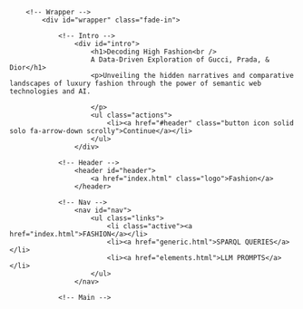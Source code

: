 <!DOCTYPE HTML>
<!--
	Massively by HTML5 UP
	html5up.net | @ajlkn
	Free for personal and commercial use under the CCA 3.0 license (html5up.net/license)
-->
<html>
	<head>
		<title>Fashion</title>
		<meta charset="utf-8" />
		<meta name="viewport" content="width=device-width, initial-scale=1, user-scalable=no" />
		<link rel="stylesheet" href="assets/css/main.css" />
		<noscript><link rel="stylesheet" href="assets/css/noscript.css" /></noscript>
	</head>
	<body class="is-preload">

		<!-- Wrapper -->
			<div id="wrapper" class="fade-in">

				<!-- Intro -->
					<div id="intro">
						<h1>Decoding High Fashion<br />
						A Data-Driven Exploration of Gucci, Prada, & Dior</h1>
						<p>Unveiling the hidden narratives and comparative landscapes of luxury fashion through the power of semantic web technologies and AI.
							
						</p>
						<ul class="actions">
							<li><a href="#header" class="button icon solid solo fa-arrow-down scrolly">Continue</a></li>
						</ul>
					</div>

				<!-- Header -->
					<header id="header">
						<a href="index.html" class="logo">Fashion</a>
					</header>

				<!-- Nav -->
					<nav id="nav">
						<ul class="links">
							<li class="active"><a href="index.html">FASHION</a></li>
							<li><a href="generic.html">SPARQL QUERIES</a></li>
							<li><a href="elements.html">LLM PROMPTS</a></li>
						</ul>
					</nav>

				<!-- Main -->
<!DOCTYPE html>
<html lang="en">
<head>
    <meta charset="UTF-8">
    <meta name="viewport" content="width=device-width, initial-scale=1.0">
    <title>Fashion Knowledge Project: Wikidata & LLMs</title>
    <!-- Tailwind CSS CDN for easy styling -->
    <script src="https://cdn.tailwindcss.com"></script>
    <style>
        /* Custom font import for a polished look */
        @import url('https://fonts.googleapis.com/css2?family=Inter:wght@300;400;600;700&display=swap');
        
        /* Base styles for the body to ensure full screen and B&W theme */
        body {
            font-family: 'Inter', sans-serif;
            background-color: #f8f8f8; /* Very light gray background */
            color: #333333; /* Dark gray for main text */
            margin: 0; /* Remove default browser margin */
            padding: 0; /* Remove default browser padding */
            min-height: 100vh; /* Ensure body takes at least full viewport height */
            display: flex; /* Use flexbox for centering content */
            flex-direction: column; /* Stack content vertically */
            align-items: center; /* Center content horizontally */
        }

        /* Styling for links to maintain the black and white theme */
        a {
            color: #555555; /* Darker gray for links */
            text-decoration: underline;
            transition: color 0.2s ease-in-out; /* Smooth transition for hover effect */
        }
        a:hover {
            color: #000000; /* Black on hover */
        }
        
        /* Styling for horizontal rules */
        hr {
            border-color: #e5e7eb; /* Light gray border for dividers */
            border-width: 1px;
            border-radius: 9999px; /* Full rounded corners for the line */
        }

        /* Responsive adjustments for headings and text size */
        @media (min-width: 768px) { /* Medium screens and up */
            .text-4xl { font-size: 3rem; } /* Adjust main title size */
            .text-5xl { font-size: 3.75rem; } /* Adjust main title size on larger screens */
        }

        /* Styling for the brand logos */
        .brand-logo {
            width: 80px; /* Adjust as needed */
            height: auto;
            margin-right: 15px; /* Space between image and text */
            vertical-align: middle; /* Align image with text */
            border-radius: 0.25rem; /* Small rounded corners for images */
            box-shadow: 0 1px 3px rgba(0,0,0,0.1); /* Subtle shadow for images */
        }
    </style>
</head>
<body>
    <!-- Main content container that holds all project information -->
    <div class="bg-white shadow-lg p-10 md:p-12 w-full max-w-screen-xl mx-auto rounded-lg">

        <!-- Project Title -->
        <h1 class="text-4xl md:text-5xl font-extrabold text-center text-gray-900 mb-8">
            Our Fashion Project: Wikidata & LLMs
        </h1>

        <!-- Welcome Section -->---
layout: default
---

Text can be **bold**, _italic_, or ~~strikethrough~~.

[Link to another page](./another-page.html).

There should be whitespace between paragraphs.

There should be whitespace between paragraphs. We recommend including a README, or a file with information about your project.

# Header 1

This is a normal paragraph following a header. GitHub is a code hosting platform for version control and collaboration. It lets you and others work together on projects from anywhere.

## Header 2

> This is a blockquote following a header.
>
> When something is important enough, you do it even if the odds are not in your favor.

### Header 3

```js
// Javascript code with syntax highlighting.
var fun = function lang(l) {
  dateformat.i18n = require('./lang/' + l)
  return true;
}
```

```ruby
# Ruby code with syntax highlighting
GitHubPages::Dependencies.gems.each do |gem, version|
  s.add_dependency(gem, "= #{version}")
end
```

#### Header 4

*   This is an unordered list following a header.
*   This is an unordered list following a header.
*   This is an unordered list following a header.

##### Header 5

1.  This is an ordered list following a header.
2.  This is an ordered list following a header.
3.  This is an ordered list following a header.

###### Header 6

| head1        | head two          | three |
|:-------------|:------------------|:------|
| ok           | good swedish fish | nice  |
| out of stock | good and plenty   | nice  |
| ok           | good `oreos`      | hmm   |
| ok           | good `zoute` drop | yumm  |

### There's a horizontal rule below this.

* * *

### Here is an unordered list:

*   Item foo
*   Item bar
*   Item baz
*   Item zip

### And an ordered list:

1.  Item one
1.  Item two
1.  Item three
1.  Item four

### And a nested list:

- level 1 item
  - level 2 item
  - level 2 item
    - level 3 item
    - level 3 item
- level 1 item
  - level 2 item
  - level 2 item
  - level 2 item
- level 1 item
  - level 2 item
  - level 2 item
- level 1 item

### Small image

![Octocat](https://github.githubassets.com/images/icons/emoji/octocat.png)

### Large image

![Branching](https://guides.github.com/activities/hello-world/branching.png)


### Definition lists can be used with HTML syntax.

<dl>
<dt>Name</dt>
<dd>Godzilla</dd>
<dt>Born</dt>
<dd>1952</dd>
<dt>Birthplace</dt>
<dd>Japan</dd>
<dt>Color</dt>
<dd>Green</dd>
</dl>

```
Long, single-line code blocks should not wrap. They should horizontally scroll if they are too long. This line should be long enough to demonstrate this.
```

```
The final element.
```
